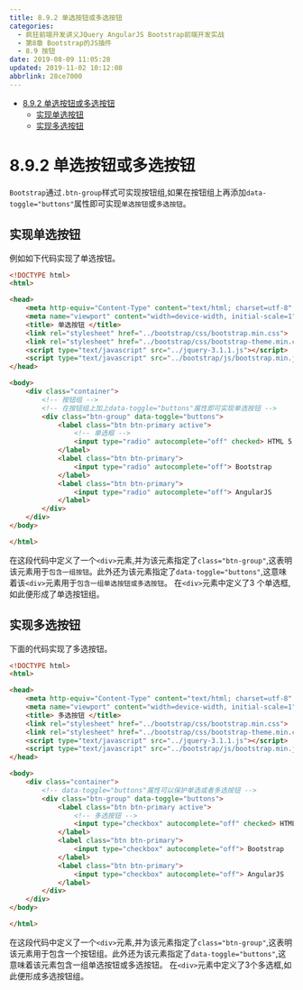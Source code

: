 ```yaml
---
title: 8.9.2 单选按钮或多选按钮
categories: 
  - 疯狂前端开发讲义JQuery AngularJS Bootstrap前端开发实战
  - 第8章 Bootstrap的JS插件
  - 8.9 按钮
date: 2019-08-09 11:05:28
updated: 2019-11-02 10:12:08
abbrlink: 28ce7000
---
```

<div id='my_toc'>

- [8.9.2 单选按钮或多选按钮](/JavaReadingNotes/28ce7000/#8-9-2-单选按钮或多选按钮)
    - [实现单选按钮](/JavaReadingNotes/28ce7000/#实现单选按钮)
    - [实现多选按钮](/JavaReadingNotes/28ce7000/#实现多选按钮)

</div>
<!--more-->
<script>if (navigator.platform.toLowerCase() == 'win32'){document.getElementById('my_toc').style.display = 'none';}</script>

<!--end-->
<!--SSTStart-->
# 8.9.2 单选按钮或多选按钮 #
`Bootstrap`通过`.btn-group`样式可实现按钮组,如果在按钮组上再添加`data-toggle="buttons"`属性即可实现`单选按钮`或`多选按钮`。
## 实现单选按钮 ##
例如如下代码实现了单选按钮。
```html
<!DOCTYPE html>
<html>

<head>
    <meta http-equiv="Content-Type" content="text/html; charset=utf-8" />
    <meta name="viewport" content="width=device-width, initial-scale=1">
    <title> 单选按钮 </title>
    <link rel="stylesheet" href="../bootstrap/css/bootstrap.min.css">
    <link rel="stylesheet" href="../bootstrap/css/bootstrap-theme.min.css">
    <script type="text/javascript" src="../jquery-3.1.1.js"></script>
    <script type="text/javascript" src="../bootstrap/js/bootstrap.min.js"></script>
</head>

<body>
    <div class="container">
        <!-- 按钮组 -->
        <!-- 在按钮组上加上data-toggle="buttons"属性即可实现单选按钮 -->
        <div class="btn-group" data-toggle="buttons">
            <label class="btn btn-primary active">
                <!-- 单选框 -->
                <input type="radio" autocomplete="off" checked> HTML 5（默认选中）
            </label>
            <label class="btn btn-primary">
                <input type="radio" autocomplete="off"> Bootstrap
            </label>
            <label class="btn btn-primary">
                <input type="radio" autocomplete="off"> AngularJS
            </label>
        </div>
    </div>
</body>

</html>
```
在这段代码中定义了一个`<div>`元素,并为该元素指定了`class="btn-group"`,这表明该元素用于`包含一组按钮`。此外还为该元素指定了`data-toggle="buttons"`,这意味着该`<div>`元素用于`包含一组单选按钮或多选按钮`。
在`<div>`元素中定义了3 个单选框,如此便形成了单选按钮组。
## 实现多选按钮 ##
下面的代码实现了多选按钮。
```html
<!DOCTYPE html>
<html>

<head>
    <meta http-equiv="Content-Type" content="text/html; charset=utf-8" />
    <meta name="viewport" content="width=device-width, initial-scale=1">
    <title> 多选按钮 </title>
    <link rel="stylesheet" href="../bootstrap/css/bootstrap.min.css">
    <link rel="stylesheet" href="../bootstrap/css/bootstrap-theme.min.css">
    <script type="text/javascript" src="../jquery-3.1.1.js"></script>
    <script type="text/javascript" src="../bootstrap/js/bootstrap.min.js"></script>
</head>

<body>
    <div class="container">
        <!-- data-toggle="buttons"属性可以保护单选或者多选按钮 -->
        <div class="btn-group" data-toggle="buttons">
            <label class="btn btn-primary active">
                <!-- 多选按钮 -->
                <input type="checkbox" autocomplete="off" checked> HTML 5（默认选中）
            </label>
            <label class="btn btn-primary">
                <input type="checkbox" autocomplete="off"> Bootstrap
            </label>
            <label class="btn btn-primary">
                <input type="checkbox" autocomplete="off"> AngularJS
            </label>
        </div>
    </div>
</body>

</html>
```
在这段代码中定义了一个`<div>`元素,并为该元素指定了`class="btn-group"`,这表明该元素用于包含一个按钮组。此外还为该元素指定了`data-toggle="buttons"`,这意味着该元素包含一组单选按钮或多选按钮。
在`<div>`元素中定义了3个多选框,如此便形成多选按钮组。
<!--SSTStop-->

